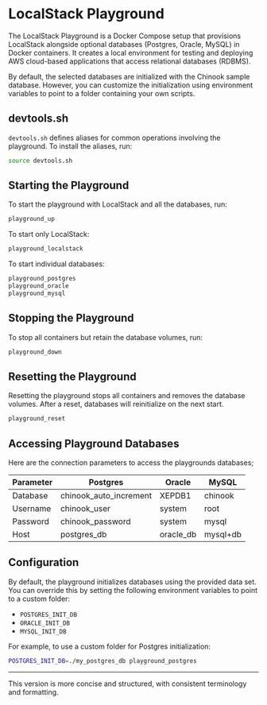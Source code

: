 # LocalStack Playground

The LocalStack Playground is a Docker Compose setup that provisions LocalStack alongside optional databases (Postgres, Oracle, MySQL) in Docker containers. It creates a local environment for testing and deploying AWS cloud-based applications that access relational databases (RDBMS).

By default, the selected databases are initialized with the Chinook sample database. However, you can customize the initialization using environment variables to point to a folder containing your own scripts.

## devtools.sh

`devtools.sh` defines aliases for common operations involving the playground. To install the aliases, run:

```bash
source devtools.sh
```

## Starting the Playground

To start the playground with LocalStack and all the databases, run:

```bash
playground_up
```

To start only LocalStack:

```bash
playground_localstack
```

To start individual databases:

```bash
playground_postgres
playground_oracle
playground_mysql
```

## Stopping the Playground

To stop all containers but retain the database volumes, run:

```bash
playground_down
```

## Resetting the Playground

Resetting the playground stops all containers and removes the database volumes. After a reset, databases will reinitialize on the next start.

```bash
playground_reset
```

## Accessing Playground Databases

Here are the connection parameters to access the playgrounds databases;

| Parameter | Postgres               | Oracle    | MySQL   |
|-----------|------------------------|-----------|---------|
| Database  | chinook_auto_increment | XEPDB1    | chinook |
| Username  | chinook_user           | system    | root    |
| Password  | chinook_password       | system    | mysql   |
| Host      | postgres_db            | oracle_db | mysql+db |

## Configuration

By default, the playground initializes databases using the provided data set. You can override this by setting the following environment variables to point to a custom folder:

- `POSTGRES_INIT_DB`
- `ORACLE_INIT_DB`
- `MYSQL_INIT_DB`

For example, to use a custom folder for Postgres initialization:

```bash
POSTGRES_INIT_DB=./my_postgres_db playground_postgres
```

--- 

This version is more concise and structured, with consistent terminology and formatting.